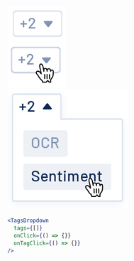 <div class="references">
  <div class="reference">
    <a href="public/images/components/TagsDropdown/1.png">
      <img src="public/images/components/TagsDropdown/1.png" alt="TagsDropdown 1" />
    </a>
  </div>
  <div class="reference">
    <a href="public/images/components/TagsDropdown/2.png">
      <img src="public/images/components/TagsDropdown/2.png" alt="TagsDropdown 2" />
    </a>
  </div>
  <div class="reference">
    <a href="public/images/components/TagsDropdown/3.png">
      <img src="public/images/components/TagsDropdown/3.png" alt="TagsDropdown 3" />
    </a>
  </div>
</div>

```jsx
<TagsDropdown
  tags={[]}
  onClick={() => {}}
  onTagClick={() => {}}
/>
```
